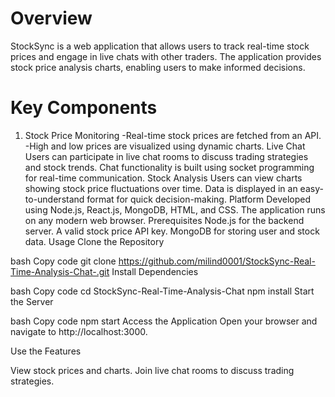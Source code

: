 # Overview
StockSync is a web application that allows users to track real-time stock prices and engage in live chats with other traders. The application provides stock price analysis charts, enabling users to make informed decisions.

# Key Components
1. Stock Price Monitoring
-Real-time stock prices are fetched from an API.
-High and low prices are visualized using dynamic charts.
Live Chat
Users can participate in live chat rooms to discuss trading strategies and stock trends.
Chat functionality is built using socket programming for real-time communication.
Stock Analysis
Users can view charts showing stock price fluctuations over time.
Data is displayed in an easy-to-understand format for quick decision-making.
Platform
Developed using Node.js, React.js, MongoDB, HTML, and CSS.
The application runs on any modern web browser.
Prerequisites
Node.js for the backend server.
A valid stock price API key.
MongoDB for storing user and stock data.
Usage
Clone the Repository

bash
Copy code
git clone https://github.com/milind0001/StockSync-Real-Time-Analysis-Chat-.git
Install Dependencies

bash
Copy code
cd StockSync-Real-Time-Analysis-Chat
npm install
Start the Server

bash
Copy code
npm start
Access the Application
Open your browser and navigate to http://localhost:3000.

Use the Features

View stock prices and charts.
Join live chat rooms to discuss trading strategies.
